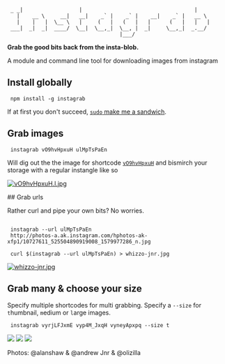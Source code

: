 ```

 _ _|                  |                                    |
   |    __ \     __|   __|    _` |    _` |    __|    _` |   __ \
   |    |   |  \__ \   |     (   |   (   |   |      (   |   |   |
 ___|  _|  _|  ____/  \__|  \__,_|  \__, |  _|     \__,_|  _.__/
                                    |___/
```

**Grab the good bits back from the insta-blob.**

A module and command line tool for downloading images from instagram

## Install globally

```shell
 npm install -g instagrab
```

If at first you don't succeed, [`sudo` make me a sandwich](http://xkcd.com/149/).

## Grab images

```shell
 instagrab vO9hvHpxuH ulMpTsPaEn
```

Will dig out the the image for shortcode [`vO9hvHpxuH`](http://instagram.com/p/vO9hvHpxuH/) and bismirch your storage with a regular instangle like so

[![vO9hvHpxuH.l.jpg](http://photos-c.ak.instagram.com/hphotos-ak-xpf1/10785101_1585299268358338_793344509_n.jpg)](http://instagram.com/p/vO9hvHpxuH/)

## Grab urls

Rather curl and pipe your own bits? No worries.

```shell

 instagrab --url ulMpTsPaEn
 http://photos-a.ak.instagram.com/hphotos-ak-xfp1/10727611_525504890919008_1579977286_n.jpg

 curl $(instagrab --url ulMpTsPaEn) > whizzo-jnr.jpg
```

[![whizzo-jnr.jpg](http://photos-a.ak.instagram.com/hphotos-ak-xfp1/10727611_525504890919008_1579977286_n.jpg
)](http://instagram.com/p/ulMpTsPaEn/)

## Grab many & choose your size

Specify multiple shortcodes for multi grabbing. Specify a `--size` for `t`humbnail, `m`edium or `l`arge images.

```shell
 instagrab vyrjLFJxmE vyp4M_JxqH vyneyApxpq --size t
```
[![](http://photos-h.ak.instagram.com/hphotos-ak-xap1/10808721_755476677874383_1323943785_s.jpg)](http://instagram.com/p/vyrjLFJxmE)
[![](http://photos-e.ak.instagram.com/hphotos-ak-xaf1/10831752_882718638439596_1982541182_s.jpg)](http://instagram.com/p/vyp4M_JxqH)
[![](http://scontent-a-lhr.cdninstagram.com/hphotos-xap1/l/t51.2885-15/927756_586124134849427_1906523545_s.jpg)](http://instagram.com/p/vyneyApxpq)

Photos: @alanshaw & @andrew Jnr & @olizilla
